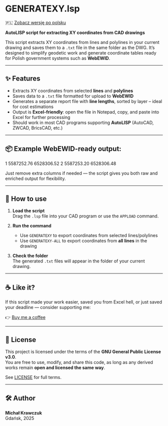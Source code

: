 # GENERATEXY.lsp
🇵🇱 [Zobacz wersję po polsku](README.PL.md)

**AutoLISP script for extracting XY coordinates from CAD drawings**

This script extracts XY coordinates from lines and polylines in your current drawing and saves them to a `.txt` file in the same folder as the DWG. It’s designed to simplify geodetic work and generate coordinate tables ready for Polish government systems such as **WebEWID**.

---

## ✨ Features

- Extracts XY coordinates from selected **lines** and **polylines**
- Saves data to a `.txt` file formatted for upload to **WebEWID**
- Generates a separate report file with **line lengths**, sorted by layer – ideal for cost estimations
- Output is **Excel-friendly**: open the file in Notepad, copy, and paste into Excel for further processing
- Should work in most CAD programs supporting **AutoLISP** (AutoCAD, ZWCAD, BricsCAD, etc.)

---

## 📦 Example WebEWID-ready output:


1 5587252.76 6528306.52
2 5587253.20 6528306.48

Just remove extra columns if needed — the script gives you both raw and enriched output for flexibility.

---

## 🚀 How to use

1. **Load the script**  
   Drag the `.lsp` file into your CAD program or use the `APPLOAD` command.

2. **Run the command**  
   - Use `GENERATEXY` to export coordinates from selected lines/polylines  
   - Use `GENERATEXY-ALL` to export coordinates from **all lines** in the drawing

3. **Check the folder**  
   The generated `.txt` files will appear in the folder of your current drawing.

---

## ☕ Like it?

If this script made your work easier, saved you from Excel hell, or just saved your deadline — consider supporting me:

👉 [Buy me a coffee](https://www.buymeacoffee.com/michalkrawczuk)

---

## 📜 License

This project is licensed under the terms of the **GNU General Public License v3.0**.  
You are free to use, modify, and share this code, as long as any derived works remain **open and licensed the same way**.

See [LICENSE](LICENSE) for full terms.

---

## 🛠️ Author

**Michał Krawczuk**  
Gdańsk, 2025  
